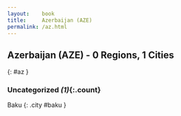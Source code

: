 ```yaml
---
layout:    book
title:     Azerbaijan (AZE)
permalink: /az.html
---
```


## Azerbaijan (AZE) - 0 Regions, 1 Cities
{: #az }





### Uncategorized _(1)_{:.count}


Baku  {: .city #baku } <br>


 
